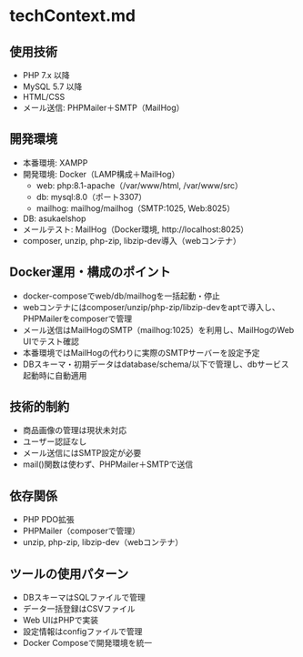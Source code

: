 # techContext.md

## 使用技術
- PHP 7.x 以降
- MySQL 5.7 以降
- HTML/CSS
- メール送信: PHPMailer＋SMTP（MailHog）

## 開発環境
- 本番環境: XAMPP
- 開発環境: Docker（LAMP構成＋MailHog）
  - web: php:8.1-apache（/var/www/html, /var/www/src）
  - db: mysql:8.0（ポート3307）
  - mailhog: mailhog/mailhog（SMTP:1025, Web:8025）
- DB: asukaelshop
- メールテスト: MailHog（Docker環境, http://localhost:8025）
- composer, unzip, php-zip, libzip-dev導入（webコンテナ）

## Docker運用・構成のポイント
- docker-composeでweb/db/mailhogを一括起動・停止
- webコンテナにはcomposer/unzip/php-zip/libzip-devをaptで導入し、PHPMailerをcomposerで管理
- メール送信はMailHogのSMTP（mailhog:1025）を利用し、MailHogのWeb UIでテスト確認
- 本番環境ではMailHogの代わりに実際のSMTPサーバーを設定予定
- DBスキーマ・初期データはdatabase/schema/以下で管理し、dbサービス起動時に自動適用

## 技術的制約
- 商品画像の管理は現状未対応
- ユーザー認証なし
- メール送信にはSMTP設定が必要
- mail()関数は使わず、PHPMailer＋SMTPで送信

## 依存関係
- PHP PDO拡張
- PHPMailer（composerで管理）
- unzip, php-zip, libzip-dev（webコンテナ）

## ツールの使用パターン
- DBスキーマはSQLファイルで管理
- データ一括登録はCSVファイル
- Web UIはPHPで実装
- 設定情報はconfigファイルで管理
- Docker Composeで開発環境を統一 